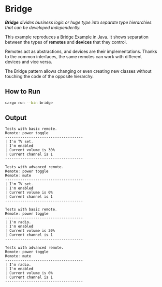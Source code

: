 # Bridge

_**Bridge** divides business logic or huge type into separate type hierarchies
that can be developed independently._

This example reproduces a [Bridge Example in Java](https://refactoring.guru/design-patterns/bridge/java/example).
It shows separation between the types of **remotes** and **devices**
that they control.

Remotes act as abstractions, and devices are their implementations.
Thanks to the common interfaces, the same remotes can work with different
devices and vice versa.

The Bridge pattern allows changing or even creating new classes without
touching the code of the opposite hierarchy.

## How to Run

```bash
cargo run --bin bridge
```

## Output

```
Tests with basic remote.
Remote: power toggle
------------------------------------
| I'm TV set.
| I'm enabled
| Current volume is 30%
| Current channel is 1
------------------------------------

Tests with advanced remote.
Remote: power toggle
Remote: mute
------------------------------------
| I'm TV set.
| I'm enabled
| Current volume is 0%
| Current channel is 1
------------------------------------

Tests with basic remote.
Remote: power toggle
------------------------------------
| I'm radio.
| I'm enabled
| Current volume is 30%
| Current channel is 1
------------------------------------

Tests with advanced remote.
Remote: power toggle
Remote: mute
------------------------------------
| I'm radio.
| I'm enabled
| Current volume is 0%
| Current channel is 1
------------------------------------
```
